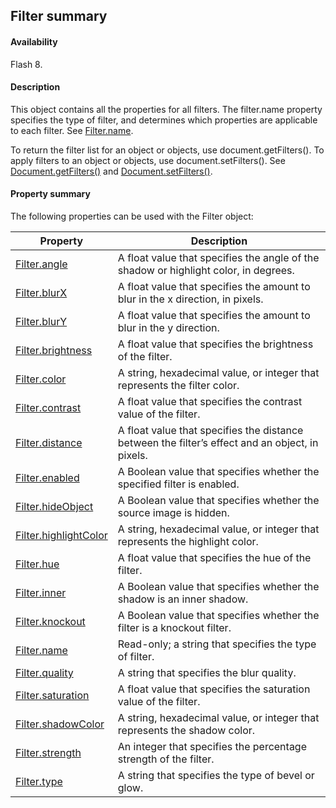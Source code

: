 ## Filter summary

#### Availability

Flash 8.

#### Description

This object contains all the properties for all filters. The filter.name property specifies the type of filter, and determines which properties are applicable to each filter. See [Filter.name](../Filter_object/Filter13.md).

To return the filter list for an object or objects, use document.getFilters(). To apply filters to an object or objects, use document.setFilters(). See [Document.getFilters()](../Document_object/docume79.md) and [Document.setFilters()](../Document_object/Document530.md).

#### Property summary

The following properties can be used with the Filter object:

| **Property** | **Description** |
| --- | --- |
| [Filter.angle](../Filter_object/Filter.md) | A float value that specifies the angle of the shadow or highlight color, in degrees. |
| [Filter.blurX](../Filter_object/Filter1.md) | A float value that specifies the amount to blur in the x direction, in pixels. |
| [Filter.blurY](../Filter_object/Filter2.md) | A float value that specifies the amount to blur in the y direction. |
| [Filter.brightness](../Filter_object/Filter3.md) | A float value that specifies the brightness of the filter. |
| [Filter.color](../Filter_object/Filter4.md) | A string, hexadecimal value, or integer that represents the filter color. |
| [Filter.contrast](../Filter_object/Filter5.md) | A float value that specifies the contrast value of the filter. |
| [Filter.distance](../Filter_object/Filter6.md) | A float value that specifies the distance between the filter’s effect and an object, in pixels. |
| [Filter.enabled](../Filter_object/Filter7.md) | A Boolean value that specifies whether the specified filter is enabled. |
| [Filter.hideObject](../Filter_object/Filter8.md) | A Boolean value that specifies whether the source image is hidden. |
| [Filter.highlightColor](../Filter_object/Filter9.md) | A string, hexadecimal value, or integer that represents the highlight color. |
| [Filter.hue](../Filter_object/Filter10.md) | A float value that specifies the hue of the filter. |
| [Filter.inner](../Filter_object/Filter11.md) | A Boolean value that specifies whether the shadow is an inner shadow. |
| [Filter.knockout](../Filter_object/Filter12.md) | A Boolean value that specifies whether the filter is a knockout filter. |
| [Filter.name](../Filter_object/Filter13.md) | Read-only; a string that specifies the type of filter. |
| [Filter.quality](../Filter_object/Filter14.md) | A string that specifies the blur quality. |
| [Filter.saturation](../Filter_object/Filter15.md) | A float value that specifies the saturation value of the filter. |
| [Filter.shadowColor](../Filter_object/Filter16.md) | A string, hexadecimal value, or integer that represents the shadow color. |
| [Filter.strength](../Filter_object/Filter17.md) | An integer that specifies the percentage strength of the filter. |
| [Filter.type](../Filter_object/Filter18.md) | A string that specifies the type of bevel or glow. |
